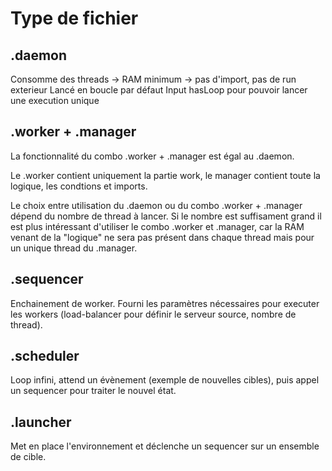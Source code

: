 # Type de fichier

## .daemon

Consomme des threads -> RAM minimum -> pas d'import, pas de run exterieur
Lancé en boucle par défaut
Input hasLoop pour pouvoir lancer une execution unique

## .worker + .manager

La fonctionnalité du combo .worker + .manager est égal au .daemon. 

Le .worker contient uniquement la partie work, le manager contient toute la logique, les condtions et imports.

Le choix entre utilisation du .daemon ou du combo .worker + .manager dépend du nombre de thread à lancer. Si le nombre est suffisament grand il est plus intéressant d'utiliser le combo .worker et .manager, car la RAM venant de la "logique" ne sera pas présent dans chaque thread mais pour un unique thread du .manager.

## .sequencer

Enchainement de worker.
Fourni les paramètres nécessaires pour executer les workers (load-balancer pour définir le serveur source, nombre de thread).

## .scheduler

Loop infini, attend un évènement (exemple de nouvelles cibles), puis appel un sequencer pour traiter le nouvel état.

## .launcher

Met en place l'environnement et déclenche un sequencer sur un ensemble de cible.
